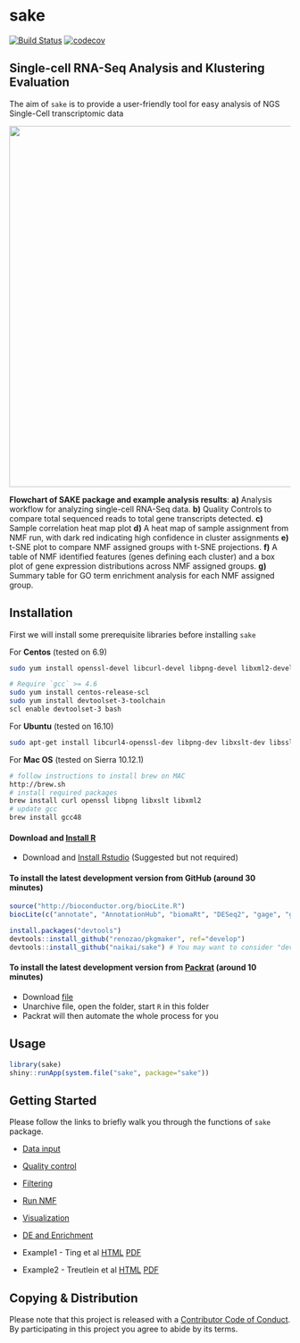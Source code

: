 <!-- README.md is generated from README.Rmd. Please edit that file -->
sake
====

[![Build Status](https://travis-ci.com/naikai/sake.svg?token=qigAqQi4xmKjKDqnm97n&branch=master)](https://travis-ci.com/naikai/sake) [![codecov](https://codecov.io/gh/naikai/sake/branch/master/graph/badge.svg?token=WEipAvcFMf)](https://codecov.io/gh/naikai/sake)

**S**ingle-cell RNA-Seq **A**nalysis and **K**lustering **E**valuation
----------------------------------------------------------------------

The aim of `sake` is to provide a user-friendly tool for easy analysis of NGS Single-Cell transcriptomic data

<img src="vignettes/Figures/SAKE_workflow.png" width="1024px" height="647px" />

**Flowchart of SAKE package and example analysis results**: **a)** Analysis workflow for analyzing single-cell RNA-Seq data. **b)** Quality Controls to compare total sequenced reads to total gene transcripts detected. **c)** Sample correlation heat map plot **d)** A heat map of sample assignment from NMF run, with dark red indicating high confidence in cluster assignments **e)** t-SNE plot to compare NMF assigned groups with t-SNE projections. **f)** A table of NMF identified features (genes defining each cluster) and a box plot of gene expression distributions across NMF assigned groups. **g)** Summary table for GO term enrichment analysis for each NMF assigned group.

Installation
------------

First we will install some prerequisite libraries before installing `sake`

For **Centos** (tested on 6.9)

``` bash
sudo yum install openssl-devel libcurl-devel libpng-devel libxml2-devel libxslt

# Require `gcc` >= 4.6 
sudo yum install centos-release-scl
sudo yum install devtoolset-3-toolchain
scl enable devtoolset-3 bash
```

For **Ubuntu** (tested on 16.10)

``` bash
sudo apt-get install libcurl4-openssl-dev libpng-dev libxslt-dev libssl-dev libxml2-dev xsltproc
```

For **Mac OS** (tested on Sierra 10.12.1)

``` bash
# follow instructions to install brew on MAC
http://brew.sh
# install required packages 
brew install curl openssl libpng libxslt libxml2 
# update gcc
brew install gcc48
```

#### Download and [Install R](http://cran.wustl.edu)

-   Download and [Install Rstudio](https://www.rstudio.com/products/rstudio/download/) (Suggested but not required)

#### To install the latest development version from GitHub (around 30 minutes)

``` r
source("http://bioconductor.org/biocLite.R")
biocLite(c("annotate", "AnnotationHub", "biomaRt", "DESeq2", "gage", "gageData", "GO.db", "pathview", "plotly", "DT"))

install.packages("devtools")
devtools::install_github("renozao/pkgmaker", ref="develop")
devtools::install_github("naikai/sake") # You may want to consider "devtools::install_github("naikai/sake", CC=gcc-7) to flag for use with the GCC compiler" 
```

#### To install the latest development version from [Packrat](https://rstudio.github.io/packrat/) (around 10 minutes)

-   Download [file](https://drive.google.com/file/d/1UIAZ6yfWLItJCJYMls3XZ3HzQogKxDBS/view?usp=sharing)
-   Unarchive file, open the folder, start `R` in this folder
-   Packrat will then automate the whole process for you

Usage
-----

``` r
library(sake)
shiny::runApp(system.file("sake", package="sake"))
```

Getting Started
---------------

Please follow the links to briefly walk you through the functions of `sake` package.

-   [Data input](vignettes/Data_Input.Rmd)
-   [Quality control](vignettes/Quality_Control.Rmd)
-   [Filtering](vignettes/Filtering.Rmd)
-   [Run NMF](vignettes/NMF.Rmd)
-   [Visualization](vignettes/Visualization.Rmd)
-   [DE and Enrichment](vignettes/DE_Enrich.Rmd)

-   Example1 - Ting et al [HTML](vignettes/Ting.Rmd) [PDF](vignettes/Ting_pdf.pdf)
-   Example2 - Treutlein et al [HTML](vignettes/Treutlein.Rmd) [PDF](vignettes/Treutlein_pdf.pdf)

Copying & Distribution
----------------------

Please note that this project is released with a [Contributor Code of Conduct](CONDUCT.md). By participating in this project you agree to abide by its terms.

